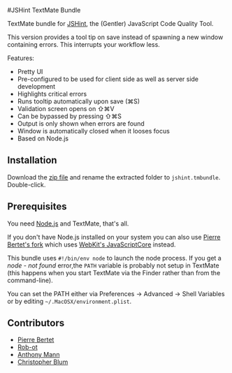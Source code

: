 #JSHint TextMate Bundle

TextMate bundle for [JSHint](http://jshint.com/), the (Gentler) JavaScript Code Quality Tool.

This version provides a tool tip on save instead of spawning a new window containing errors. This interrupts your workflow less.

Features:

* Pretty UI
* Pre-configured to be used for client side as well as server side development
* Highlights critical errors
* Runs tooltip automatically upon save (⌘S)
* Validation screen opens on ⇧⌘V
* Can be bypassed by pressing ⇧⌘S
* Output is only shown when errors are found
* Window is automatically closed when it looses focus
* Based on Node.js

## Installation

Download the [zip file](https://github.com/tiff/jshint.tmbundle/zipball/master) and rename the
extracted folder to `jshint.tmbundle`. Double-click.

## Prerequisites

You need [Node.js](http://nodejs.org/) and TextMate, that's all.

If you don't have Node.js installed on your system you can also use [Pierre Bertet's fork](https://github.com/bpierre/jshint.tmbundle) which uses [WebKit's JavaScriptCore](http://trac.webkit.org/wiki/JSC) instead.

This bundle uses `#!/bin/env node` to launch the node process. If you get a *node - not found* error,the `PATH` variable is probably not setup in TextMate (this happens when you start TextMate via the Finder rather than from the command-line).

You can set the PATH either via Preferences → Advanced → Shell Variables or by editing `~/.MacOSX/environment.plist`.

## Contributors

* [Pierre Bertet](https://github.com/bpierre/)
* [Rob-ot](https://github.com/Rob-ot/)
* [Anthony Mann](https://github.com/MrNibbles/)
* [Christopher Blum](https://github.com/tiff/)